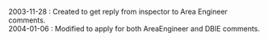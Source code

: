 2003-11-28 : Created to get reply from inspector to Area Engineer comments.  2004-01-06 : Modified to apply for both AreaEngineer and DBIE comments.